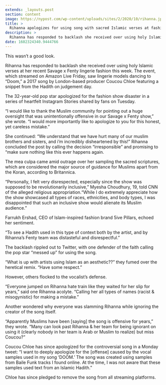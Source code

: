 ```yaml
--- 
extends: _layouts.post 
section: content 
image: https://nypost.com/wp-content/uploads/sites/2/2020/10/rihanna.jpeg?quality=90&strip=all&w=1200 
title: > 
  Rihanna apologizes for using song with sacred Islamic verses at fashion show 
description: > 
  Rihanna has responded to backlash she received over using holy Islamic verses at her recent Savage x Fenty lingerie fashion this week.The 32-year-old pop star apologized for the fashion show disaster in a series of heartfelt Instagram Stories shared by fans on Tuesday.“Everyone jumped on Rihanna hate train like they waited for her slip for years,” said one Rihanna acolyte.“Calling her all types of names (racist & misogynistic) for making a mistake.”Another wondered why everyone was slamming Rihanna while ignoring the creator of the song itself.At the time, I was not aware that these samples used text from an Islamic Hadith.”Chloe has since pledged to remove the song from all streaming platforms. 
date: 1602324340.9444766 
--- 
```

This wasn’t a good look.

Rihanna has responded to backlash she received over using holy Islamic verses at her recent Savage x Fenty lingerie fashion this week. The event, which streamed on Amazon Live Friday, saw lingerie models dancing to “Doom,” a 2017 song by London-based producer Coucou Chloe featuring a snippet from the Hadith on judgement day.

The 32-year-old pop star apologized for the fashion show disaster in a series of heartfelt Instagram Stories shared by fans on Tuesday.

“I would like to thank the Muslim community for pointing out a huge oversight that was unintentionally offensive in our Savage x Fenty show,” she wrote. “I would more importantly like to apologize to you for this honest, yet careless mistake.”

She continued: “We understand that we have hurt many of our muslim brothers and sisters, and i’m incredibly disheartened by this!” Rihanna concluded the post by calling the decision “irresponsible” and promising to “make sure nothing like this ever happens again.

The mea culpa came amid outrage over her sampling the sacred scriptures, which are considered the major source of guidance for Muslims apart from the Koran, according to Britannica.

“Personally, I felt very disrespected, especially since the show was supposed to be revolutionarily inclusive,” Myesha Choudhury, 19, told CNN of the alleged religious appropriation.“While I do extremely appreciate how the show showcased all types of races, ethnicities, and body types, I was disappointed that such an inclusive show would alienate its Muslim audience.”

Farrukh Ershad, CEO of Islam-inspired fashion brand 5ive Pillars, echoed her sentiment.

“To see a Hadith used in this type of context both by the artist, and by Rihanna’s Fenty team was distasteful and disrespectful.”

The backlash rippled out to Twitter, with one defender of the faith calling the pop star “messed up” for using the song.

“What is up with artists using Islam as an aesthetic??” they fumed over the heretical remix. “Have some respect.”

However, others flocked to the vocalist’s defense.

“Everyone jumped on Rihanna hate train like they waited for her slip for years,” said one Rihanna acolyte. “Calling her all types of names (racist & misogynistic) for making a mistake.”

Another wondered why everyone was slamming Rihanna while ignoring the creator of the song itself.

“Apparently Muslims have been [saying] the song is offensive for years,” they wrote. “Many can look past Rihanna & her team for being ignorant on using it (clearly nobody in her team is Arab or Muslim to realize) but miss Coucou?”

Coucou Chloe has since apologized for the controversial song in a Monday tweet: “I want to deeply apologize for the [offense] caused by the vocal samples used in my song ‘DOOM.’ The song was created using samples from Baile Funk tracks I found online. At the time, I was not aware that these samples used text from an Islamic Hadith.”

Chloe has since pledged to remove the song from all streaming platforms.
